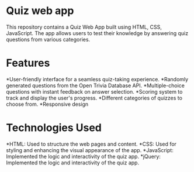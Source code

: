# Quiz web app
This repository contains a Quiz Web App built using HTML, CSS, JavaScript. The app allows users to test their knowledge by answering quiz questions from various categories.
# Features 
*User-friendly interface for a seamless quiz-taking experience.
*Randomly generated questions from the Open Trivia Database API.
*Multiple-choice questions with instant feedback on answer selection.
*Scoring system to track and display the user's progress.
*Different categories of quizzes to choose from.
*Responsive design
# Technologies Used
*HTML: Used to structure the web pages and content.
*CSS: Used for styling and enhancing the visual appearance of the app.
*JavaScript: Implemented the logic and interactivity of the quiz app.
*jQuery: Implemented the logic and interactivity of the quiz app.
